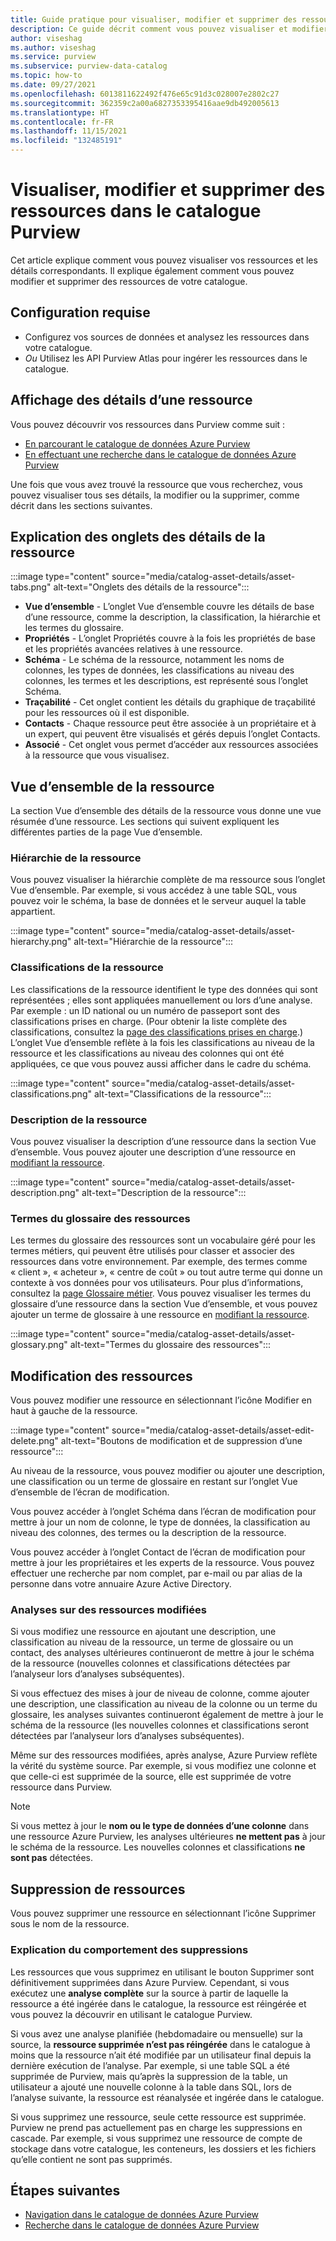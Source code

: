 ```yaml
---
title: Guide pratique pour visualiser, modifier et supprimer des ressources
description: Ce guide décrit comment vous pouvez visualiser et modifier les détails d’une ressource.
author: viseshag
ms.author: viseshag
ms.service: purview
ms.subservice: purview-data-catalog
ms.topic: how-to
ms.date: 09/27/2021
ms.openlocfilehash: 6013811622492f476e65c91d3c028007e2802c27
ms.sourcegitcommit: 362359c2a00a6827353395416aae9db492005613
ms.translationtype: HT
ms.contentlocale: fr-FR
ms.lasthandoff: 11/15/2021
ms.locfileid: "132485191"
---
```

# <a name="view-edit-and-delete-assets-in-purview-catalog"></a>Visualiser, modifier et supprimer des ressources dans le catalogue Purview

Cet article explique comment vous pouvez visualiser vos ressources et les détails correspondants. Il explique également comment vous pouvez modifier et supprimer des ressources de votre catalogue.

## <a name="prerequisites"></a>Configuration requise

- Configurez vos sources de données et analysez les ressources dans votre catalogue.
- *Ou* Utilisez les API Purview Atlas pour ingérer les ressources dans le catalogue. 

## <a name="viewing-asset-details"></a>Affichage des détails d’une ressource

Vous pouvez découvrir vos ressources dans Purview comme suit :
- [En parcourant le catalogue de données Azure Purview](how-to-browse-catalog.md)
- [En effectuant une recherche dans le catalogue de données Azure Purview](how-to-search-catalog.md)

Une fois que vous avez trouvé la ressource que vous recherchez, vous pouvez visualiser tous ses détails, la modifier ou la supprimer, comme décrit dans les sections suivantes.

## <a name="asset-details-tabs-explained"></a>Explication des onglets des détails de la ressource

:::image type="content" source="media/catalog-asset-details/asset-tabs.png" alt-text="Onglets des détails de la ressource":::

- **Vue d’ensemble** - L’onglet Vue d’ensemble couvre les détails de base d’une ressource, comme la description, la classification, la hiérarchie et les termes du glossaire.
- **Propriétés** - L’onglet Propriétés couvre à la fois les propriétés de base et les propriétés avancées relatives à une ressource.
- **Schéma** - Le schéma de la ressource, notamment les noms de colonnes, les types de données, les classifications au niveau des colonnes, les termes et les descriptions, est représenté sous l’onglet Schéma.
- **Traçabilité** - Cet onglet contient les détails du graphique de traçabilité pour les ressources où il est disponible.
- **Contacts** - Chaque ressource peut être associée à un propriétaire et à un expert, qui peuvent être visualisés et gérés depuis l’onglet Contacts.
- **Associé** - Cet onglet vous permet d’accéder aux ressources associées à la ressource que vous visualisez. 

## <a name="asset-overview"></a>Vue d’ensemble de la ressource
La section Vue d’ensemble des détails de la ressource vous donne une vue résumée d’une ressource. Les sections qui suivent expliquent les différentes parties de la page Vue d’ensemble.

### <a name="asset-hierarchy"></a>Hiérarchie de la ressource

Vous pouvez visualiser la hiérarchie complète de ma ressource sous l’onglet Vue d’ensemble. Par exemple, si vous accédez à une table SQL, vous pouvez voir le schéma, la base de données et le serveur auquel la table appartient.

:::image type="content" source="media/catalog-asset-details/asset-hierarchy.png" alt-text="Hiérarchie de la ressource":::

### <a name="asset-classifications"></a>Classifications de la ressource

Les classifications de la ressource identifient le type des données qui sont représentées ; elles sont appliquées manuellement ou lors d’une analyse. Par exemple : un ID national ou un numéro de passeport sont des classifications prises en charge. (Pour obtenir la liste complète des classifications, consultez la [page des classifications prises en charge](supported-classifications.md).) L’onglet Vue d’ensemble reflète à la fois les classifications au niveau de la ressource et les classifications au niveau des colonnes qui ont été appliquées, ce que vous pouvez aussi afficher dans le cadre du schéma.

:::image type="content" source="media/catalog-asset-details/asset-classifications.png" alt-text="Classifications de la ressource":::

### <a name="asset-description"></a>Description de la ressource

Vous pouvez visualiser la description d’une ressource dans la section Vue d’ensemble. Vous pouvez ajouter une description d’une ressource en [modifiant la ressource](#editing-assets).

:::image type="content" source="media/catalog-asset-details/asset-description.png" alt-text="Description de la ressource":::

### <a name="asset-glossary-terms"></a>Termes du glossaire des ressources

Les termes du glossaire des ressources sont un vocabulaire géré pour les termes métiers, qui peuvent être utilisés pour classer et associer des ressources dans votre environnement. Par exemple, des termes comme « client », « acheteur », « centre de coût » ou tout autre terme qui donne un contexte à vos données pour vos utilisateurs. Pour plus d’informations, consultez la [page Glossaire métier](concept-business-glossary.md). Vous pouvez visualiser les termes du glossaire d’une ressource dans la section Vue d’ensemble, et vous pouvez ajouter un terme de glossaire à une ressource en [modifiant la ressource](#editing-assets).

:::image type="content" source="media/catalog-asset-details/asset-glossary.png" alt-text="Termes du glossaire des ressources":::

## <a name="editing-assets"></a>Modification des ressources

Vous pouvez modifier une ressource en sélectionnant l’icône Modifier en haut à gauche de la ressource.

:::image type="content" source="media/catalog-asset-details/asset-edit-delete.png" alt-text="Boutons de modification et de suppression d’une ressource":::

Au niveau de la ressource, vous pouvez modifier ou ajouter une description, une classification ou un terme de glossaire en restant sur l’onglet Vue d’ensemble de l’écran de modification.

Vous pouvez accéder à l’onglet Schéma dans l’écran de modification pour mettre à jour un nom de colonne, le type de données, la classification au niveau des colonnes, des termes ou la description de la ressource.

Vous pouvez accéder à l’onglet Contact de l’écran de modification pour mettre à jour les propriétaires et les experts de la ressource. Vous pouvez effectuer une recherche par nom complet, par e-mail ou par alias de la personne dans votre annuaire Azure Active Directory.

### <a name="scans-on-edited-assets"></a>Analyses sur des ressources modifiées

Si vous modifiez une ressource en ajoutant une description, une classification au niveau de la ressource, un terme de glossaire ou un contact, des analyses ultérieures continueront de mettre à jour le schéma de la ressource (nouvelles colonnes et classifications détectées par l’analyseur lors d’analyses subséquentes).

Si vous effectuez des mises à jour de niveau de colonne, comme ajouter une description, une classification au niveau de la colonne ou un terme du glossaire, les analyses suivantes continueront également de mettre à jour le schéma de la ressource (les nouvelles colonnes et classifications seront détectées par l’analyseur lors d’analyses subséquentes). 

Même sur des ressources modifiées, après analyse, Azure Purview reflète la vérité du système source. Par exemple, si vous modifiez une colonne et que celle-ci est supprimée de la source, elle est supprimée de votre ressource dans Purview. 

>[!NOTE]
> Si vous mettez à jour le **nom ou le type de données d’une colonne** dans une ressource Azure Purview, les analyses ultérieures **ne mettent pas** à jour le schéma de la ressource. Les nouvelles colonnes et classifications **ne sont pas** détectées.

## <a name="deleting-assets"></a>Suppression de ressources

Vous pouvez supprimer une ressource en sélectionnant l’icône Supprimer sous le nom de la ressource.

### <a name="delete-behavior-explained"></a>Explication du comportement des suppressions

Les ressources que vous supprimez en utilisant le bouton Supprimer sont définitivement supprimées dans Azure Purview. Cependant, si vous exécutez une **analyse complète** sur la source à partir de laquelle la ressource a été ingérée dans le catalogue, la ressource est réingérée et vous pouvez la découvrir en utilisant le catalogue Purview.

Si vous avez une analyse planifiée (hebdomadaire ou mensuelle) sur la source, la **ressource supprimée n’est pas réingérée** dans le catalogue à moins que la ressource n’ait été modifiée par un utilisateur final depuis la dernière exécution de l’analyse.   Par exemple, si une table SQL a été supprimée de Purview, mais qu’après la suppression de la table, un utilisateur a ajouté une nouvelle colonne à la table dans SQL, lors de l’analyse suivante, la ressource est réanalysée et ingérée dans le catalogue.

Si vous supprimez une ressource, seule cette ressource est supprimée. Purview ne prend pas actuellement pas en charge les suppressions en cascade. Par exemple, si vous supprimez une ressource de compte de stockage dans votre catalogue, les conteneurs, les dossiers et les fichiers qu’elle contient ne sont pas supprimés. 


## <a name="next-steps"></a>Étapes suivantes

- [Navigation dans le catalogue de données Azure Purview](how-to-browse-catalog.md)
- [Recherche dans le catalogue de données Azure Purview](how-to-search-catalog.md)
